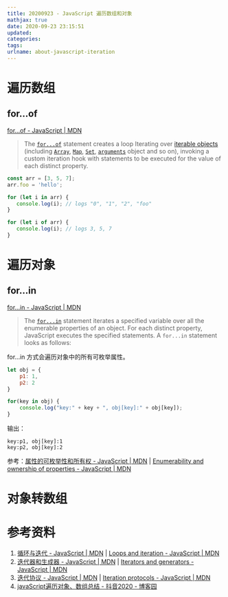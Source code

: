 ```yaml
---
title: 20200923 - JavaScript 遍历数组和对象
mathjax: true
date: 2020-09-23 23:15:51
updated:
categories:
tags:
urlname: about-javascript-iteration
---
```




<!-- more -->



# 遍历数组



## for...of

[for...of - JavaScript | MDN](https://developer.mozilla.org/en-US/docs/Web/JavaScript/Reference/Statements/for...of)

> The [`for...of`](https://developer.mozilla.org/en-US/docs/Web/JavaScript/Reference/statements/for...of) statement creates a loop Iterating over [iterable objects](https://developer.mozilla.org/en-US/docs/Web/JavaScript/Guide/iterable) (including [`Array`](https://developer.mozilla.org/en-US/docs/Web/JavaScript/Reference/Global_Objects/Array), [`Map`](https://developer.mozilla.org/en-US/docs/Web/JavaScript/Reference/Global_Objects/Map), [`Set`](https://developer.mozilla.org/en-US/docs/Web/JavaScript/Reference/Global_Objects/Set), [`arguments`](https://developer.mozilla.org/en-US/docs/Web/JavaScript/Reference/functions/arguments) object and so on), invoking a custom iteration hook with statements to be executed for the value of each distinct property.



```js
const arr = [3, 5, 7];
arr.foo = 'hello';

for (let i in arr) {
   console.log(i); // logs "0", "1", "2", "foo"
}

for (let i of arr) {
   console.log(i); // logs 3, 5, 7
}
```





# 遍历对象

## for...in

[for...in - JavaScript | MDN](https://developer.mozilla.org/en-US/docs/Web/JavaScript/Reference/Statements/for...in)

> The [`for...in`](https://developer.mozilla.org/en-US/docs/Web/JavaScript/Reference/statements/for...in) statement iterates a specified variable over all the enumerable properties of an object. For each distinct property, JavaScript executes the specified statements. A `for...in` statement looks as follows:

for...in 方式会遍历对象中的所有可枚举属性。

```js
let obj = {
    p1: 1,
    p2: 2
}

for(key in obj) {
    console.log("key:" + key + ", obj[key]:" + obj[key]);
}
```

输出：

```
key:p1, obj[key]:1
key:p2, obj[key]:2
```



参考：[属性的可枚举性和所有权 - JavaScript | MDN](https://developer.mozilla.org/zh-CN/docs/Web/JavaScript/Enumerability_and_ownership_of_properties) | [Enumerability and ownership of properties - JavaScript | MDN](https://developer.mozilla.org/en-US/docs/Web/JavaScript/Enumerability_and_ownership_of_properties)













# 对象转数组







# 参考资料

1. [循环与迭代 - JavaScript | MDN](https://developer.mozilla.org/zh-CN/docs/Web/JavaScript/Guide/Loops_and_iteration) | [Loops and iteration - JavaScript | MDN](https://developer.mozilla.org/en-US/docs/Web/JavaScript/Guide/Loops_and_iteration)
2. [迭代器和生成器 - JavaScript | MDN](https://developer.mozilla.org/zh-CN/docs/Web/JavaScript/Guide/Iterators_and_Generators) | [Iterators and generators - JavaScript | MDN](https://developer.mozilla.org/en-US/docs/Web/JavaScript/Guide/Iterators_and_Generators)
3. [迭代协议 - JavaScript | MDN](https://developer.mozilla.org/zh-CN/docs/Web/JavaScript/Reference/Iteration_protocols) | [Iteration protocols - JavaScript | MDN](https://developer.mozilla.org/en-US/docs/Web/JavaScript/Reference/Iteration_protocols)
4. [javaScript遍历对象、数组总结 - 抖音2020 - 博客园](https://www.cnblogs.com/chenyablog/p/6477866.html)
